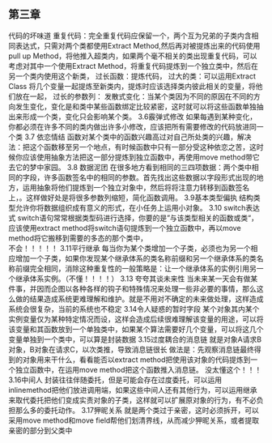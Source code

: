 ## 第三章
代码的坏味道
重复代码：完全重复代码应保留一个，两个互为兄弟的子类内含相同表达式，只需对两个类都使用Extract Method,然后再对被提炼出来的代码使用pull up Method，将他推入超类内，如果两个毫不相关的类出现重复代码，可以考虑对其中一个使用Extract Method，将重复代码提炼到一个独立类中，然后在另一个类内使用这个新类，
过长函数：提炼代码，
过大的类：可以运用Extract Class 将几个变量一起提炼至新类内，提炼时应该选择类内彼此相关的变量，将他们放在一起，
过长的参数列：
发散式变化：当某个类因为不同的原因在不同的方向发生变化，变化是和类中某些函数绑定比较紧密，这时就可以将这些函数单独抽出来形成一个类，变化只会影响某个类。
3.6霰弹式修改
如果每遇到某种变化， 你都必须在许多不同的类内做出许多小修改，应该把所有需要修改的代码放进同一个类
3.7 依恋情结
函数对某个类中的函数兴趣高过对自己所处类的兴趣，解决法：把这个函数移至另一个地点，有时候函数中只有一部分受这种依恋之苦，这时候你应该使用抽象方法把这一部分提炼到独立函数中，再使用move method带它去它的梦中家园。
3.8 数据泥团
在很多地方看到相同的三四项数据：两个类中相同的字段，许多函数签名中的相同的参数。首先找出这些数据以字段形式出现的地方，运用抽象将他们提炼到一个独立对象中，然后将将注意力转移到函数签名上，。这样做好处是将很多参数列缩短，简化函数调用。
3.9基本类型偏执
结构类型允许你将数据组织成有意义的形式，在小任务上运用小对象。
3.10 switch表达式
switch语句常常根据类型码进行选择，你要的是”与该类型相关的函数或类“，应该使用extract method将switch语句提炼到一个独立函数中，再以move method将它搬移到需要的多态的那个类中，  
  不会！！！！！
  3.11平行继承
每当你为某个类增加一个子类，必须也为另一个相应增加一个子类，如果你发现某个继承体系的类名称前缀和另一个继承体系的类名称前缀完全相同，消除这种重复性的一般策略是：让一个继承体系的实例引用另一个继承体系实例。（不懂！！！！）
3.13 夸夸其谈未来性
当未来某一天会有做某件事，并因而企图以各种各样的钩子和特殊情况来处理一些非必要的事情，那么这么做的结果造成系统更难理解和维护。就是不用对不确定的未来做处理，这样造成系统会很复杂，当前的系统也不稳定
3.14令人疑惑的暂时字段
某个对象其内某个实例变量仅为某种特定情况而设，这样会造成后续很难理解该变量的用途，可以将该变量和其函数放到一个单独类中，如果某个算法需要好几个变量，可以将这几个变量单独到一个类中，可以算是封装数据
3.15过度耦合的消息链
就是对象A请求B对象，B对象在请求C，以次类推，导致消息链很长
做法是：先观察消息链最终得到的对象用来干什么，看看能否以extract method把使用该对象的代码提炼到一个独立函数中，在运用move method把这个函数推入消息链。
没太懂这个！！！
3.16中间人
封装往往伴随委托，但是可能会存在过度委托，可以运用inlinemethod把他们放进调用端，如果这些中间人还有其他行为，可以运用继承来取代委托把他们变成实责对象的子类，这样就可以扩展原对象的行为，有不必负担那么多的委托动作。
3.17狎昵关系
就是两个类过于亲密，这时必须拆开，可以采用move method和move field帮他们划清界线，从而减少狎昵关系，或者提取亲密的部分到父类中